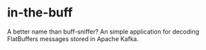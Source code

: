 # in-the-buff
A better name than buff-sniffer? 
An simple application for decoding FlatBuffers messages stored in Apache Kafka.
